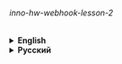 ###### inno-hw-webhook-lesson-2

<details><summary> 
<strong>English</strong>
</summary>

# Bot from the lesson of the course "Code Future" of Innopolis University

## Hosted by [ngrok](https://ngrok.com) and [Railway](https://railway.app)

### [@innopolistwebhook2bot](https://t.me/innopolistwebhook2bot)

---

###### Teacher – [@QuadDarv1ne](https://github.com/QuadDarv1ne)

</details>

<details><summary> 
<strong>Русский</strong>
</summary>

# Бот из урока курса "Код будущего" Университета Иннополис

### Размещено на [ngrok](https://ngrok.com) и [Railway](https://railway.app)

### [@innopolistwebhook2bot](https://t.me/innopolistwebhook2bot)

---

###### Преподаватель – [@QuadDarv1ne](https://github.com/QuadDarv1ne)

</details>